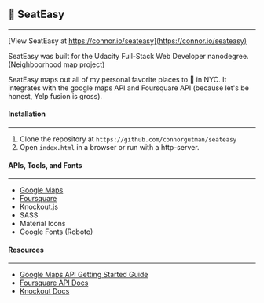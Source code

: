 ## 🚽 SeatEasy


-----

[View SeatEasy at https://connor.io/seateasy](https://connor.io/seateasy)

SeatEasy was built for the Udacity Full-Stack Web Developer nanodegree. (Neighboorhood map project)

SeatEasy maps out all of my personal favorite places to 💩 in NYC. It integrates with the google maps API and Foursquare API (because let's be honest, Yelp fusion is gross).

#### Installation
-----
1. Clone the repository at `https://github.com/connorgutman/seateasy`
2. Open `index.html` in a browser or run with a http-server.


#### APIs, Tools, and Fonts


-----
* [Google Maps](https://developers.google.com/maps/)
* [Foursquare](https://developer.foursquare.com/)
* Knockout.js
* SASS
* Material Icons
* Google Fonts (Roboto)

#### Resources


-----

* [Google Maps API Getting Started Guide](https://developers.google.com/maps/documentation/javascript/tutorial)
* [Foursquare API Docs](https://developer.foursquare.com/)
* [Knockout Docs](http://knockoutjs.com/documentation/introduction.html)
